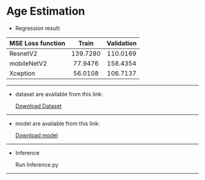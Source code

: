 

# Age Estimation

* Regression result:


|    MSE Loss function | Train  | Validation             |
| :----------- | :------: | :-------------: |
 ResnetV2         |  139.7280  | 110.0169
 mobileNetV2    | 77.9476    | 158.4354
 Xception          | 56.0108    | 106.7137
 
 ----------------------------------------------------------------------------------------------------------------
 * dataset are available from this link: 
   
   
   <a id="raw-url" href="https://www.kaggle.com/jangedoo/utkface-new">Download Dataset</a>

 ----------------------------------------------------------------------------------------------------------------
 * model are available from this link:


     <a id="raw-url" href="https://drive.google.com/drive/folders/1hX9yl1O3_gGLSKiV3RMslCXlfbcjOsJI?usp=sharing">Download model</a>
    
 -----------------------------------------------------------------------------------------------------------------
 * Inference
  
  
    Run Inference.py
 ------------------------------------------------------------------------------------------------------------------
 
 
